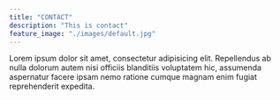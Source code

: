```yaml
---
title: "CONTACT"
description: "This is contact"
feature_image: "./images/default.jpg"
---
```


Lorem ipsum dolor sit amet, consectetur adipisicing elit. Repellendus ab nulla dolorum autem nisi officiis blanditiis voluptatem hic, assumenda aspernatur facere ipsam nemo ratione cumque magnam enim fugiat reprehenderit expedita.